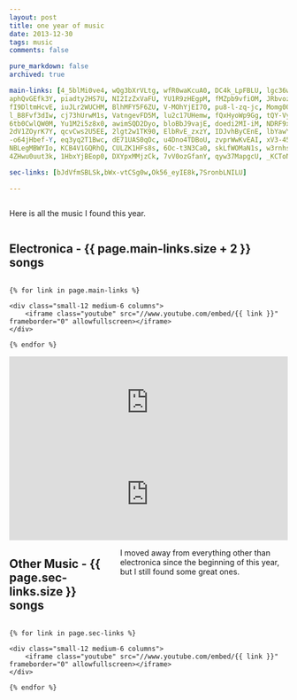 ```yaml
---
layout: post
title: one year of music
date: 2013-12-30
tags: music
comments: false

pure_markdown: false
archived: true

main-links: [4_5blMi0ve4, wQg3bXrVLtg, wfR0waKcuA0, DC4k_LpFBLU, lgc36wxQCGM, g0qX62Patoo, SDBgQPkd5Yw, 50vlw2P00oM,
aphQvGEfk3Y, piadty2HS7U, NI2IzZxVaFU, YU1R9zHEgpM, fMZpb9vfiOM, JRbvozrobSE, FF0kvYTTOro, uqmpEfESOP0, rc33KU-CEcI,
fI9DltmHcvE, iuJLr2WUCHM, BlhMFY5F6ZU, V-MOhYjEI70, pu8-l-zq-jc, Momg0O1iLNU, oTdAVd7KgNw, jGow4nmYkkA, DbSFQCXRda4,
l_B8Fvf3dIw, cj73hUrwM1s, VatngevFD5M, lu2c17UHemw, fQxHyoWp9Gg, tQY-Vyuou9k, H69MrTPLebc, yrO2HlpvmXs, C0u4juhmFOc,
6tb0CwlQW0M, Yu1M2i5z8x0, awimSQD2Dyo, bloBbJ9vajE, doedi2MI-iM, NDRF9x2sz7s, 2jWAe_Jz6FM, iPGPbbv9hGk, M_ZI4y2F_uo,
2dV1ZOyrK7Y, qcvCws2U5EE, 2lgt2w1TK90, ElbRvE_zxzY, IDJvhByCEnE, lbYawYD3yHg, C6f9d0Ff0uQ, rwG39LNbT0A, tQhMNxBErhM, wHp3CeoZAw4, BLwahmEhlj0, HqkjvFpBscg, rcYACfNOY0E, BhyHLc85hJU, dhxQUp45xWk, wewjMEYTLZY, sXQVicNodMw, Q_YnRWARhwo,
-o64jHbef-Y, eq3yq2T1Bwc, dE71UAS0qOc, u4Dno4TDBoU, zvprWwKvEAI, xV3-45m9Q2M, 7NO2AJJcpO0, UkTkOutsXXU, hrfHlDlExlU,
NBLegMBWYIo, KCB4V1GQRhQ, CULZK1HFs8s, 6Oc-t3N3Ca0, skLfWOMaN1s, w3rnhsi2QBg, QF9edDGgvEs, qT0iQRjHbW4, -xfKU31v3Hc,
4ZHwu0uut3k, 1HbxYjBEop0, DXYpxMMjzCk, 7vV0ozGfanY, qyw37MapgcU, _KCToN-IOas, 2wKEMXtl7og, grBhcqyJTF8]

sec-links: [bJdVfmSBLSk,bWx-vtCSg0w,Ok56_eyIE8k,7SronbLNILU]

---
```


<div class="row">
    <div class="small-12 columns">
        <p>
        	Here is all the music I found this year.
        </p>
    </div>
</div>

<div class="row">
    <div class="small-12 columns">
    	<h2>
    		Electronica - {{ page.main-links.size + 2 }} songs
    	</h2>
    </div>
</div>

<div class="row">

    {% for link in page.main-links %}

    <div class="small-12 medium-6 columns">
        <iframe class="youtube" src="//www.youtube.com/embed/{{ link }}" frameborder="0" allowfullscreen></iframe>
    </div>

    {% endfor %}

</div>

<div class="row">
    <div class="small-12 columns">
        <iframe width="100%" height="166" scrolling="no" frameborder="no" src="https://w.soundcloud.com/player/?url=https%3A//api.soundcloud.com/tracks/112093356&amp;color=ff6600&amp;auto_play=false&amp;show_artwork=true"></iframe>
    </div>
    <div class="small-12 columns">
        <iframe width="100%" height="166" scrolling="no" frameborder="no" src="https://w.soundcloud.com/player/?url=https%3A//api.soundcloud.com/tracks/78027702&amp;color=ff6600&amp;auto_play=false&amp;show_artwork=true"></iframe>
    </div>
</div>

<div class="row">
    <div class="small-12 columns">
    	<h2>
    		Other Music - {{ page.sec-links.size }} songs
    	</h2>
    	<p>
    		I moved away from everything other than electronica since the beginning of this year, but I still found some great ones.
    	</p>
    </div>
</div>

<div class="row">

	{% for link in page.sec-links %}

    <div class="small-12 medium-6 columns">
    	<iframe class="youtube" src="//www.youtube.com/embed/{{ link }}" frameborder="0" allowfullscreen></iframe>
    </div>

    {% endfor %}

</div>